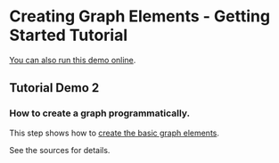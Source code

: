 <!--
 //////////////////////////////////////////////////////////////////////////////
 // @license
 // This demo file is part of yFiles for HTML 2.3.0.3.
 // Use is subject to license terms.
 //
 // Copyright (c) 2000-2020 by yWorks GmbH, Vor dem Kreuzberg 28,
 // 72070 Tuebingen, Germany. All rights reserved.
 //
 //////////////////////////////////////////////////////////////////////////////
-->
# Creating Graph Elements - Getting Started Tutorial

[You can also run this demo online](https://live.yworks.com/demos/01-tutorial-getting-started/02-graph-element-creation/index.html).

## Tutorial Demo 2

### How to create a graph programmatically.

This step shows how to [create the basic graph elements](https://docs.yworks.com/yfileshtml/#/dguide/getting_started-creating_graph_elements).

See the sources for details.
